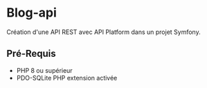 # Blog-api

Création d'une API REST avec API Platform dans un projet Symfony.

## Pré-Requis

  * PHP 8 ou supérieur
  * PDO-SQLite PHP extension activée